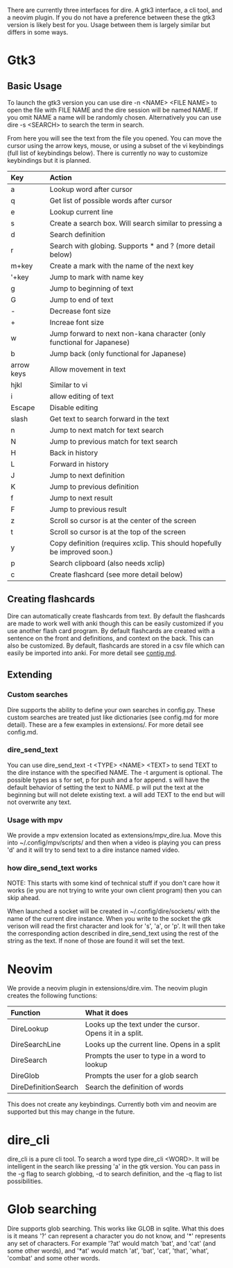 There are currently three interfaces for dire. A gtk3 interface, a cli tool, and a neovim
plugin. If you do not have a preference
between these the gtk3 version is likely best for you.
Usage between them is largely similar but differs in some ways.


# Gtk3

## Basic Usage
To launch the gtk3 version you can use dire -n \<NAME\> \<FILE NAME\> to open
the file with FILE NAME and the dire session will be named NAME. If you omit
NAME a name will be randomly chosen. Alternatively you can use dire -s \<SEARCH\> to search the term in search.

From here you will see the text from the file you opened. You can move the
cursor using the arrow keys, mouse, or using a subset of the vi keybindings
(full list of keybindings below). There is currently no way to customize
keybindings but it is planned.

|Key|Action|
|:--- |:---|
|a|Lookup word after cursor|
|q|Get list of possible words after cursor|
|e|Lookup current line|
|s|Create a search box. Will search similar to pressing a|
|d|Search definition|
|r|Search with globing. Supports * and ? (more detail below)|
|m+key|Create a mark with the name of the next key|
|'+key|Jump to mark with name key|
|g|Jump to beginning of text|
|G|Jump to end of text|
|-|Decrease font size|
|+|Increae font size|
|w|Jump forward to next non-kana character (only functional for Japanese)|
|b|Jump back (only functional for Japanese)|
|arrow keys|Allow movement in text|
|hjkl|Similar to vi|
|i|allow editing of text|
|Escape|Disable editing|
|slash|Get text to search forward in the text|
|n|Jump to next match for text search|
|N|Jump to previous match for text search|
|H|Back in history|
|L|Forward in history|
|J|Jump to next definition|
|K|Jump to previous definition|
|f|Jump to next result|
|F|Jump to previous result|
|z|Scroll so cursor is at the center of the screen|
|t|Scroll so cursor is at the top of the screen|
|y|Copy definition (requires xclip. This should hopefully be improved soon.)|
|p|Search clipboard (also needs xclip)|
|c|Create flashcard (see more detail below)|


## Creating flashcards

Dire can automatically create flashcards from text. By default the flashcards
are made to work well with anki though this can be easily customized if you use
another flash card program. By default flashcards are created with a sentence on
the front and definitions, and context on the back. This can also be customized.
By default, flashcards are stored in a csv file which can easily be imported
into anki. For more detail see [contig.md](config.md).

## Extending

### Custom searches

Dire supports the ability to define your own searches in config.py. These custom
searches are treated just like dictionaries (see config.md for more detail).
These are a few examples in extensions/. For more detail see config.md.

### dire\_send\_text

You can use dire\_send\_text -t \<TYPE\> \<NAME\> \<TEXT\> to send TEXT to the dire
instance with the specified NAME. The -t argument is optional. The possible
types as s for set, p for push and a for append. s will have the default
behavior of setting the text to NAME. p will put the text at the beginning but
will not delete existing text. a will add TEXT to the end but will not overwrite
any text.


### Usage with mpv

We provide a mpv extension located as extensions/mpv\_dire.lua. Move this into
~/.config/mpv/scripts/ and then when a video is playing you can press 'd' and it
will try to send text to a dire instance named video.


### how dire\_send\_text works

NOTE: This starts with some kind of technical stuff if you don't care how it
works (ie you are not trying to write your own client program) then you can skip
ahead.

When launched a socket will be created in ~/.config/dire/sockets/ with the name
of the current dire instance. When you write to the socket the gtk verison will
read the first character and look for 's', 'a', or 'p'. It will then take the
corresponding action described in dire\_send\_text using the rest of the string
as the text. If none of those are found it will set the text.


# Neovim

We provide a neovim plugin in extensions/dire.vim. The neovim plugin creates the
following functions:

|Function|What it does|
|:--- |:---|
|DireLookup|Looks up the text under the cursor. Opens it in a split.|
|DireSearchLine|Looks up the current line. Opens in a split|
|DireSearch|Prompts the user to type in a word to lookup|
|DireGlob|Prompts the user for a glob search|
|DireDefinitionSearch|Search the definition of words|

This does not create any keybindings. Currently both vim and neovim are
supported but this may change in the future.


# dire\_cli

dire\_cli is a pure cli tool. To search a word type dire\_cli \<WORD\>. It will
be intelligent in the search like pressing 'a' in the gtk version. You can pass
in the -g flag to search globbing, -d to search definition, and the -q flag to list possibilities.


# Glob searching
Dire supports glob searching. This works like GLOB in sqlite. What this does is
it means '?' can represent a character you do not know, and '\*' represents
any set of characters. For example '?at' would match 'bat', and 'cat' (and some
other words), and '\*at' would match 'at', 'bat', 'cat', 'that', 'what',
'combat' and some other words.
